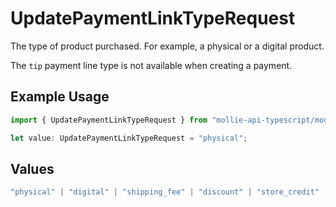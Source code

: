# UpdatePaymentLinkTypeRequest

The type of product purchased. For example, a physical or a digital product.

The `tip` payment line type is not available when creating a payment.

## Example Usage

```typescript
import { UpdatePaymentLinkTypeRequest } from "mollie-api-typescript/models/operations";

let value: UpdatePaymentLinkTypeRequest = "physical";
```

## Values

```typescript
"physical" | "digital" | "shipping_fee" | "discount" | "store_credit" | "gift_card" | "surcharge" | "tip"
```